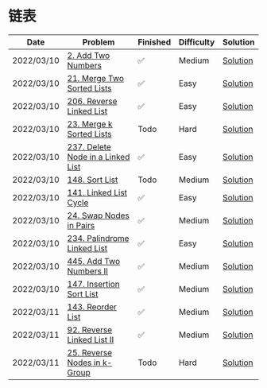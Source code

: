 # 链表
| Date       | Problem                                                                                          | Finished | Difficulty | Solution                                            |
|------------|--------------------------------------------------------------------------------------------------|----------|------------|-----------------------------------------------------|
| 2022/03/10 | [2. Add Two Numbers](https://leetcode.com/problems/add-two-numbers/)                             | ✅        | Medium     | [Solution](./src/linkedlist/AddTwoNumbers.java)     |
| 2022/03/10 | [21. Merge Two Sorted Lists](https://leetcode.com/problems/merge-two-sorted-lists/)              | ✅        | Easy       | [Solution](./src/linkedlist/MergeTwoLists.java)     |
| 2022/03/10 | [206. Reverse Linked List](https://leetcode.com/problems/reverse-linked-list/)                   | ✅        | Easy       | [Solution](./src/linkedlist/ReverseList.java)       |
| 2022/03/10 | [23. Merge k Sorted Lists](https://leetcode.com/problems/merge-k-sorted-lists/)                  | Todo     | Hard       | [Solution](./src/linkedlist/MergeKLists.java)       |
| 2022/03/10 | [237. Delete Node in a Linked List](https://leetcode.com/problems/delete-node-in-a-linked-list/) | ✅        | Easy       | [Solution](./src/linkedlist/DeleteNode.java)        |
| 2022/03/10 | [148. Sort List](https://leetcode.com/problems/sort-list/)                                       | Todo     | Medium     | [Solution](./src/linkedlist/SortList.java)          |
| 2022/03/10 | [141. Linked List Cycle](https://leetcode.com/problems/linked-list-cycle/)                       | ✅        | Easy       | [Solution](./src/linkedlist/HasCycle.java)          |
| 2022/03/10 | [24. Swap Nodes in Pairs](https://leetcode.com/problems/swap-nodes-in-pairs/)                    | ✅        | Medium     | [Solution](./src/linkedlist/SwapPairs.java)         |
| 2022/03/10 | [234. Palindrome Linked List](https://leetcode.com/problems/palindrome-linked-list/)             | ✅        | Easy       | [Solution](./src/linkedlist/IsPalindrome.java)      |
| 2022/03/10 | [445. Add Two Numbers II](https://leetcode.com/problems/add-two-numbers-ii/)                     | ✅        | Medium     | [Solution](./src/linkedlist/AddTwoNumbers2.java)    |
| 2022/03/10 | [147. Insertion Sort List](https://leetcode.com/problems/insertion-sort-list/)                   | ✅        | Medium     | [Solution](./src/linkedlist/InsertionSortList.java) |
| 2022/03/11 | [143. Reorder List](https://leetcode.com/problems/reorder-list/)                                 | ✅        | Medium     | [Solution](./src/linkedlist/ReorderList.java)       |
| 2022/03/11 | [92. Reverse Linked List II](https://leetcode.com/problems/reverse-linked-list-ii/)              | ✅        | Medium     | [Solution](./src/linkedlist/ReverseBetween.java)    |
| 2022/03/11 | [25. Reverse Nodes in k-Group](https://leetcode.com/problems/reverse-nodes-in-k-group/)          | Todo     | Hard       | [Solution](./src/linkedlist/ReverseKGroup.java)     |
